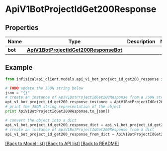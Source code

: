# ApiV1BotProjectIdGet200Response


## Properties
Name | Type | Description | Notes
------------ | ------------- | ------------- | -------------
**bot** | [**ApiV1BotProjectIdGet200ResponseBot**](ApiV1BotProjectIdGet200ResponseBot.md) |  | 

## Example

```python
from infisicalapi_client.models.api_v1_bot_project_id_get200_response import ApiV1BotProjectIdGet200Response

# TODO update the JSON string below
json = "{}"
# create an instance of ApiV1BotProjectIdGet200Response from a JSON string
api_v1_bot_project_id_get200_response_instance = ApiV1BotProjectIdGet200Response.from_json(json)
# print the JSON string representation of the object
print ApiV1BotProjectIdGet200Response.to_json()

# convert the object into a dict
api_v1_bot_project_id_get200_response_dict = api_v1_bot_project_id_get200_response_instance.to_dict()
# create an instance of ApiV1BotProjectIdGet200Response from a dict
api_v1_bot_project_id_get200_response_from_dict = ApiV1BotProjectIdGet200Response.from_dict(api_v1_bot_project_id_get200_response_dict)
```
[[Back to Model list]](../README.md#documentation-for-models) [[Back to API list]](../README.md#documentation-for-api-endpoints) [[Back to README]](../README.md)


